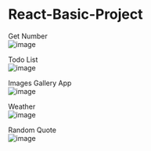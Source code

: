 # React-Basic-Project
Get Number
<br />
![image](https://user-images.githubusercontent.com/110727274/206787270-90468616-6041-49b9-83c8-2d74539cfd05.png)
<br/>

Todo List
<br />
![image](https://user-images.githubusercontent.com/110727274/206787120-34ccc0ac-78dc-4ca8-967a-768b5b5f5ac5.png)
<br />

Images Gallery App
<br />
![image](https://user-images.githubusercontent.com/110727274/207149222-8b5899bd-e44e-4a51-a26f-77e3cd4e82ac.png)
<br />

Weather
<br />
![image](https://user-images.githubusercontent.com/110727274/207712259-50732301-7e0f-48ee-b5f0-0bda3ef535e5.png)
<br />

Random Quote
<br />
![image](https://user-images.githubusercontent.com/110727274/208142114-4b498f16-4746-4469-853d-e3ef5fff8421.png)
<br />
